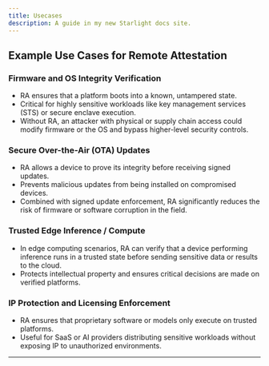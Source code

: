 ```yaml
---
title: Usecases
description: A guide in my new Starlight docs site.
---
```


## Example Use Cases for Remote Attestation

### Firmware and OS Integrity Verification

- RA ensures that a platform boots into a known, untampered state.
- Critical for highly sensitive workloads like key management services (STS) or secure enclave execution.
- Without RA, an attacker with physical or supply chain access could modify firmware or the OS and bypass higher-level security controls.

### Secure Over-the-Air (OTA) Updates

- RA allows a device to prove its integrity before receiving signed updates.
- Prevents malicious updates from being installed on compromised devices.
- Combined with signed update enforcement, RA significantly reduces the risk of firmware or software corruption in the field.

### Trusted Edge Inference / Compute

- In edge computing scenarios, RA can verify that a device performing inference runs in a trusted state before sending sensitive data or results to the cloud.
- Protects intellectual property and ensures critical decisions are made on verified platforms.

### IP Protection and Licensing Enforcement

- RA ensures that proprietary software or models only execute on trusted platforms.
- Useful for SaaS or AI providers distributing sensitive workloads without exposing IP to unauthorized environments.

---
